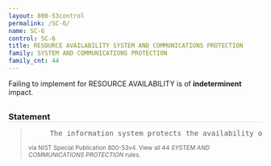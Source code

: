 ```yaml
---
layout: 800-53control
permalink: /SC-6/
name: SC-6
control: SC-6
title: RESOURCE AVAILABILITY SYSTEM AND COMMUNICATIONS PROTECTION
family: SYSTEM AND COMMUNICATIONS PROTECTION
family_cnt: 44
---
```

<p class="text-">Failing to implement for RESOURCE AVAILABILITY is of <b>indeterminent</b> impact.</p>

<h3 style="border-bottom:1px solid #ddd;margin:30px 0 8px 0;">Statement</h3>
<blockquote>
<pre>     The information system protects the availability of resources by allocating [Assignment: organization-defined resources] by [Selection (one or more); priority; quota; [Assignment: organization-defined security safeguards]]. 
</pre>
<p><small>via NIST Special Publication 800-53v4. View all 44 <i>SYSTEM AND COMMUNICATIONS PROTECTION</i> rules. <a href="/cce/ssg/group/$Group_id"><span class="glyphicon glyphicon-link"></span></a> </small></p>
</blockquote>

